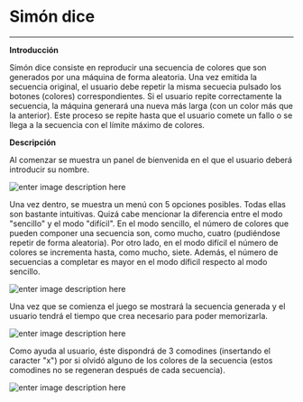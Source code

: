 <!--Creado por Jonathan Carrero -->

**Simón dice**
==============
----------

**Introducción**

Simón dice consiste en reproducir una secuencia de colores que son generados por una máquina de forma aleatoria. Una vez emitida la secuencia original, el usuario debe repetir la misma secuecia pulsado los botones (colores) correspondientes. Si el usuario repite correctamente la secuencia, la máquina generará una nueva más larga (con un color más que la anterior). Este proceso se repite hasta que el usuario comete un fallo o se llega a la secuencia con el límite máximo de colores.

**Descripción**

Al comenzar se muestra un panel de bienvenida en el que el usuario deberá introducir su nombre.

![enter image description here](https://github.com/Joncarre/CPlusPlus-language/blob/master/Aplicaciones%20sin%20interfaz%20gr%C3%A1fica/images/2_1.png)

Una vez dentro, se muestra un menú con 5 opciones posibles. Todas ellas son bastante intuitivas. Quizá cabe mencionar la diferencia entre el modo "sencillo" y el modo "difícil". En el modo sencillo, el número de colores que pueden componer una secuencia son, como mucho, cuatro (pudiéndose repetir de forma aleatoria). Por otro lado, en el modo difícil el número de colores se incrementa hasta, como mucho, siete. Además, el número de secuencias a completar es mayor en el modo díficil respecto al modo sencillo.

![enter image description here](https://github.com/Joncarre/CPlusPlus-language/blob/master/Aplicaciones%20sin%20interfaz%20gr%C3%A1fica/images/2_2.png)

Una vez que se comienza el juego se mostrará la secuencia generada y el usuario tendrá el tiempo que crea necesario para poder memorizarla.

![enter image description here](https://github.com/Joncarre/CPlusPlus-language/blob/master/Aplicaciones%20sin%20interfaz%20gr%C3%A1fica/images/2_3.png)

Como ayuda al usuario, éste dispondrá de 3 comodines (insertando el caracter "x") por si olvidó alguno de los colores de la secuencia (estos comodines no se regeneran después de cada secuencia).

![enter image description here](https://github.com/Joncarre/CPlusPlus-language/blob/master/Aplicaciones%20sin%20interfaz%20gr%C3%A1fica/images/2_4.png)
